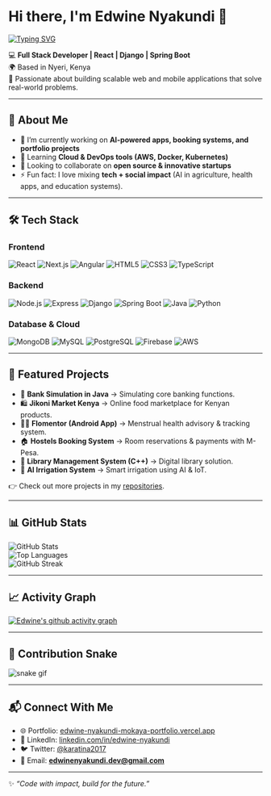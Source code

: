 # Hi there, I'm Edwine Nyakundi 👋

[![Typing SVG](https://readme-typing-svg.herokuapp.com?size=30&color=00F79D&lines=Full+Stack+Developer;React+|+Django+|+Spring+Boot;Tech+Enthusiast+%26+Innovator)](https://git.io/typing-svg)

💻 **Full Stack Developer | React | Django | Spring Boot**  
🌍 Based in Nyeri, Kenya  
📌 Passionate about building scalable web and mobile applications that solve real-world problems.  

---

## 🚀 About Me
- 🔭 I’m currently working on **AI-powered apps, booking systems, and portfolio projects**  
- 🌱 Learning **Cloud & DevOps tools (AWS, Docker, Kubernetes)**  
- 👯 Looking to collaborate on **open source & innovative startups**  
- ⚡ Fun fact: I love mixing **tech + social impact** (AI in agriculture, health apps, and education systems).  

---

## 🛠️ Tech Stack

### **Frontend**
![React](https://img.shields.io/badge/React-20232A?style=for-the-badge&logo=react&logoColor=61DAFB)
![Next.js](https://img.shields.io/badge/Next.js-000000?style=for-the-badge&logo=nextdotjs&logoColor=white)
![Angular](https://img.shields.io/badge/Angular-DD0031?style=for-the-badge&logo=angular&logoColor=white)
![HTML5](https://img.shields.io/badge/HTML5-E34F26?style=for-the-badge&logo=html5&logoColor=white)
![CSS3](https://img.shields.io/badge/CSS3-1572B6?style=for-the-badge&logo=css3&logoColor=white)
![TypeScript](https://img.shields.io/badge/TypeScript-007ACC?style=for-the-badge&logo=typescript&logoColor=white)

### **Backend**
![Node.js](https://img.shields.io/badge/Node.js-43853D?style=for-the-badge&logo=node.js&logoColor=white)
![Express](https://img.shields.io/badge/Express.js-404D59?style=for-the-badge)
![Django](https://img.shields.io/badge/Django-092E20?style=for-the-badge&logo=django&logoColor=white)
![Spring Boot](https://img.shields.io/badge/SpringBoot-6DB33F?style=for-the-badge&logo=springboot&logoColor=white)
![Java](https://img.shields.io/badge/Java-ED8B00?style=for-the-badge&logo=java&logoColor=white)
![Python](https://img.shields.io/badge/Python-3776AB?style=for-the-badge&logo=python&logoColor=white)

### **Database & Cloud**
![MongoDB](https://img.shields.io/badge/MongoDB-4EA94B?style=for-the-badge&logo=mongodb&logoColor=white)
![MySQL](https://img.shields.io/badge/MySQL-005C84?style=for-the-badge&logo=mysql&logoColor=white)
![PostgreSQL](https://img.shields.io/badge/PostgreSQL-316192?style=for-the-badge&logo=postgresql&logoColor=white)
![Firebase](https://img.shields.io/badge/Firebase-FFCA28?style=for-the-badge&logo=firebase&logoColor=black)
![AWS](https://img.shields.io/badge/AWS-232F3E?style=for-the-badge&logo=amazon-aws&logoColor=white)

---

## 📂 Featured Projects
- 🏦 **Bank Simulation in Java** → Simulating core banking functions.  
- 🛍 **Jikoni Market Kenya** → Online food marketplace for Kenyan products.  
- 👩‍⚕️ **Flomentor (Android App)** → Menstrual health advisory & tracking system.  
- 🏠 **Hostels Booking System** → Room reservations & payments with M-Pesa.  
- 📖 **Library Management System (C++)** → Digital library solution.  
- 🌱 **AI Irrigation System** → Smart irrigation using AI & IoT.  

👉 Check out more projects in my [repositories](https://github.com/januxaj?tab=repositories).  

---

## 📊 GitHub Stats

![GitHub Stats](https://github-readme-stats.vercel.app/api?username=januxaj&show_icons=true&theme=radical)  
![Top Languages](https://github-readme-stats.vercel.app/api/top-langs/?username=januxaj&layout=compact&theme=radical)  
![GitHub Streak](https://github-readme-streak-stats.herokuapp.com/?user=januxaj&theme=radical)  

---

## 📈 Activity Graph

[![Edwine's github activity graph](https://github-readme-activity-graph.vercel.app/graph?username=januxaj&bg_color=141321&color=00ffcc&line=ff0055&point=ffffff&area=true&hide_border=true)](https://github.com/ashutosh00710/github-readme-activity-graph)

---

## 🐍 Contribution Snake

![snake gif](https://github.com/januxaj/januxaj/blob/output/github-contribution-grid-snake.svg)

---

## 📬 Connect With Me
- 🌐 Portfolio: [edwine-nyakundi-mokaya-portfolio.vercel.app](https://edwine-nyakundi-mokaya-portfolio.vercel.app/)  
- 💼 LinkedIn: [linkedin.com/in/edwine-nyakundi](https://linkedin.com/in/edwine-nyakundi)  
- 🐦 Twitter: [@karatina2017](https://twitter.com/karatina2017)  
- 📧 Email: **edwinenyakundi.dev@gmail.com**

---

✨ *“Code with impact, build for the future.”*
